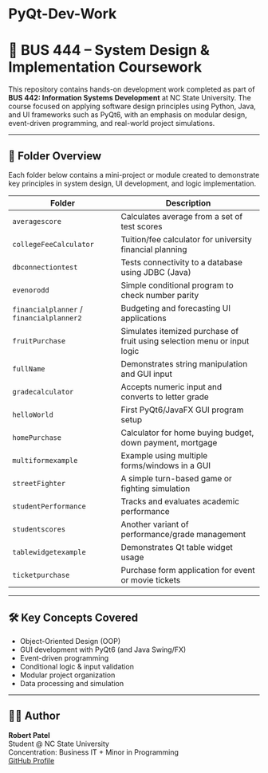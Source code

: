 # PyQt-Dev-Work

# 📘 BUS 444 – System Design & Implementation Coursework

This repository contains hands-on development work completed as part of **BUS 442: Information Systems Development** at NC State University. The course focused on applying software design principles using Python, Java, and UI frameworks such as PyQt6, with an emphasis on modular design, event-driven programming, and real-world project simulations.

---

## 📁 Folder Overview
Each folder below contains a mini-project or module created to demonstrate key principles in system design, UI development, and logic implementation.

| Folder              | Description                                                                 |
|---------------------|-----------------------------------------------------------------------------|
| `averagescore`       | Calculates average from a set of test scores                               |
| `collegeFeeCalculator` | Tuition/fee calculator for university financial planning               |
| `dbconnectiontest`   | Tests connectivity to a database using JDBC (Java)                         |
| `evenorodd`          | Simple conditional program to check number parity                          |
| `financialplanner` / `financialplanner2` | Budgeting and forecasting UI applications           |
| `fruitPurchase`      | Simulates itemized purchase of fruit using selection menu or input logic   |
| `fullName`           | Demonstrates string manipulation and GUI input                            |
| `gradecalculator`    | Accepts numeric input and converts to letter grade                         |
| `helloWorld`         | First PyQt6/JavaFX GUI program setup                                      |
| `homePurchase`       | Calculator for home buying budget, down payment, mortgage                 |
| `multiformexample`   | Example using multiple forms/windows in a GUI                             |
| `streetFighter`      | A simple turn-based game or fighting simulation                           |
| `studentPerformance` | Tracks and evaluates academic performance                                |
| `studentscores`      | Another variant of performance/grade management                           |
| `tablewidgetexample` | Demonstrates Qt table widget usage                                        |
| `ticketpurchase`     | Purchase form application for event or movie tickets                      |

---

## 🛠️ Key Concepts Covered
- Object-Oriented Design (OOP)
- GUI development with PyQt6 (and Java Swing/FX)
- Event-driven programming
- Conditional logic & input validation
- Modular project organization
- Data processing and simulation

---

## 🧑‍💻 Author
**Robert Patel**  
Student @ NC State University  
Concentration: Business IT + Minor in Programming  
[GitHub Profile](https://github.com/robertpatel28)


